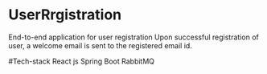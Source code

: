 # UserRrgistration
End-to-end application for user registration
Upon successful registration of user, a welcome email is sent to the registered email id.

#Tech-stack
React js
Spring Boot
RabbitMQ
